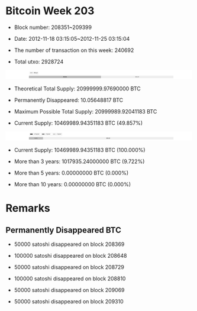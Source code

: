 # Bitcoin Week 203

- Block number: 208351~209399

- Date: 2012-11-18 03:15:05~2012-11-25 03:15:04

- The number of transaction on this week: 240692

- Total utxo: 2928724

![](../images/mined_week203.png)

- Theoretical Total Supply: 20999999.97690000 BTC

- Permanently Disappeared: 10.05648817 BTC

- Maximum Possible Total Supply: 20999989.92041183 BTC

- Current Supply: 10469989.94351183 BTC (49.857%)

![](../images/year_week203.png)


- Current Supply: 10469989.94351183 BTC (100.000%)

- More than 3 years: 1017935.24000000 BTC (9.722%)

- More than 5 years: 0.00000000 BTC (0.000%)

- More than 10 years: 0.00000000 BTC (0.000%)

# Remarks

## Permanently Disappeared BTC

- 50000 satoshi disappeared on block 208369

- 100000 satoshi disappeared on block 208648

- 50000 satoshi disappeared on block 208729

- 100000 satoshi disappeared on block 208810

- 50000 satoshi disappeared on block 209069

- 50000 satoshi disappeared on block 209310

